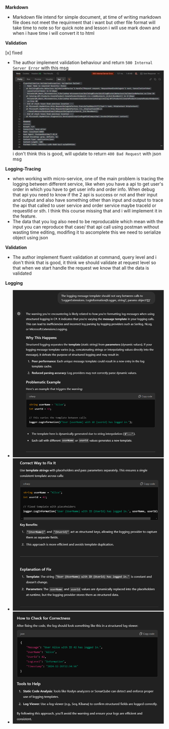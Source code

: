 **Markdown**
- Markdown file intend for simple document, at time of writing markdown file does not meet the requirment that i want but other file format will take time to note so for quick note and lesson i will use mark down and when i have time i will convert it to html

**Validation**  

[x] fixed

- The author implement validation behaviour and return `500 Internal Server Error` with this msg
![alt text](image.png) 
i don't think this is good, will update to return `400 Bad Request` with json msg

**Logging-Tracing**
- when working with micro-service, one of the main problem is tracing the logging between different service, like when you have a api to get user's order in which you have to get user info and order info. When debug that api you need to know if the 2 api is success or not and their input and output and also have something other than input and output to trace the api that called to user service and order service maybe traceId or requestId or sth. I think this course missing that and i will implement it in the feature.
- The data that you log also need to be reproducable which mean with the input you can reproduce that case/ that api call using postman without wasting time editing, modifing it to ascomplete this we need to serialize object using json

**Validation**
- The author implement fluent validation at command, query level and i don't think that is good, it think we should validate at request level so that when we start handle the request we know that all the data is validated 

**Logging**
- ![alt text](img\note\image.png)
- ![alt text](img\note\image-1.png)
- ![alt text](img\note\image-2.png)
